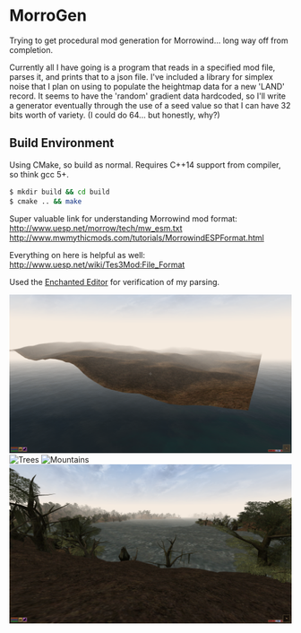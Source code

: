 # MorroGen
Trying to get procedural mod generation for Morrowind... long way off from
completion.

Currently all I have going is a program that reads in a specified mod file,
parses it, and prints that to a json file. I've included a library for simplex
noise that I plan on using to populate the heightmap data for a new 'LAND'
record. It seems to have the 'random' gradient data hardcoded, so I'll write a
generator eventually through the use of a seed value so that I can have 32 bits
worth of variety.  (I could do 64... but honestly, why?)

## Build Environment
Using CMake, so build as normal.  Requires C++14 support from compiler, so
think gcc 5+.

```bash
$ mkdir build && cd build
$ cmake .. && make
```

Super valuable link for understanding Morrowind mod format:
http://www.uesp.net/morrow/tech/mw_esm.txt
http://www.mwmythicmods.com/tutorials/MorrowindESPFormat.html


Everything on here is helpful as well:
http://www.uesp.net/wiki/Tes3Mod:File_Format

Used the [Enchanted Editor](http://www.uesp.net/wiki/Tes3Mod:Enchanted_Editor) for verification of my parsing.

![Terrain](screenshots/terrain.png?raw=true)
![Trees](screenshots/trees.png?raw=true)
![Mountains](screenshots/mountains.png?raw=true)
![Islands](screenshots/islands.png?raw=true)